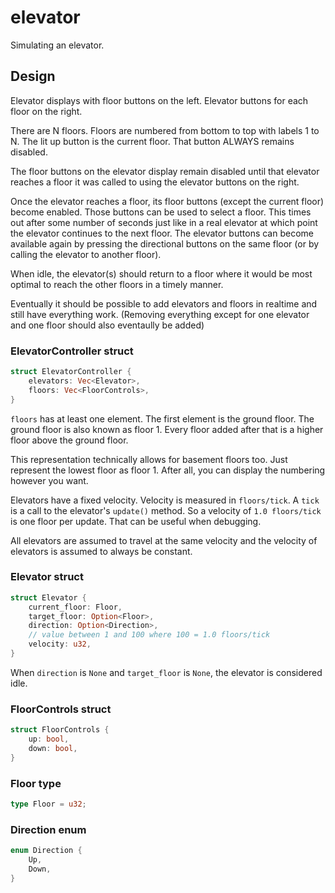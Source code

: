 # elevator

Simulating an elevator.

## Design

Elevator displays with floor buttons on the left. Elevator buttons for each floor on the right.

There are N floors. Floors are numbered from bottom to top with labels 1 to N. The lit up button is the current floor. That button ALWAYS remains disabled.

The floor buttons on the elevator display remain disabled until that elevator reaches a floor it was called to using the elevator buttons on the right.

Once the elevator reaches a floor, its floor buttons (except the current floor) become enabled. Those buttons can be used to select a floor. This times out after some number of seconds just like in a real elevator at which point the elevator continues to the next floor. The elevator buttons can become available again by pressing the directional buttons on the same floor (or by calling the elevator to another floor).

When idle, the elevator(s) should return to a floor where it would be most optimal to reach the other floors in a timely manner.

Eventually it should be possible to add elevators and floors in realtime and still have everything work. (Removing everything except for one elevator and one floor should also eventaully be added)

### ElevatorController struct

```rust
struct ElevatorController {
    elevators: Vec<Elevator>,
    floors: Vec<FloorControls>,
}
```

`floors` has at least one element. The first element is the ground floor.
The ground floor is also known as floor 1. Every floor added after that
is a higher floor above the ground floor.

This representation technically allows for basement floors too. Just
represent the lowest floor as floor 1. After all, you can display the
numbering however you want.

Elevators have a fixed velocity. Velocity is measured in `floors/tick`.
A `tick` is a call to the elevator's `update()` method. So a velocity of `1.0 floors/tick` is one floor per update. That can be useful when debugging.

All elevators are assumed to travel at the same velocity and the velocity
of elevators is assumed to always be constant.

### Elevator struct

```rust
struct Elevator {
    current_floor: Floor,
    target_floor: Option<Floor>,
    direction: Option<Direction>,
    // value between 1 and 100 where 100 = 1.0 floors/tick
    velocity: u32,
}
```

When `direction` is `None` and `target_floor` is `None`, the elevator is considered idle.

### FloorControls struct

```rust
struct FloorControls {
    up: bool,
    down: bool,
}
```

### Floor type

```rust
type Floor = u32;
```

### Direction enum

```rust
enum Direction {
    Up,
    Down,
}
```

